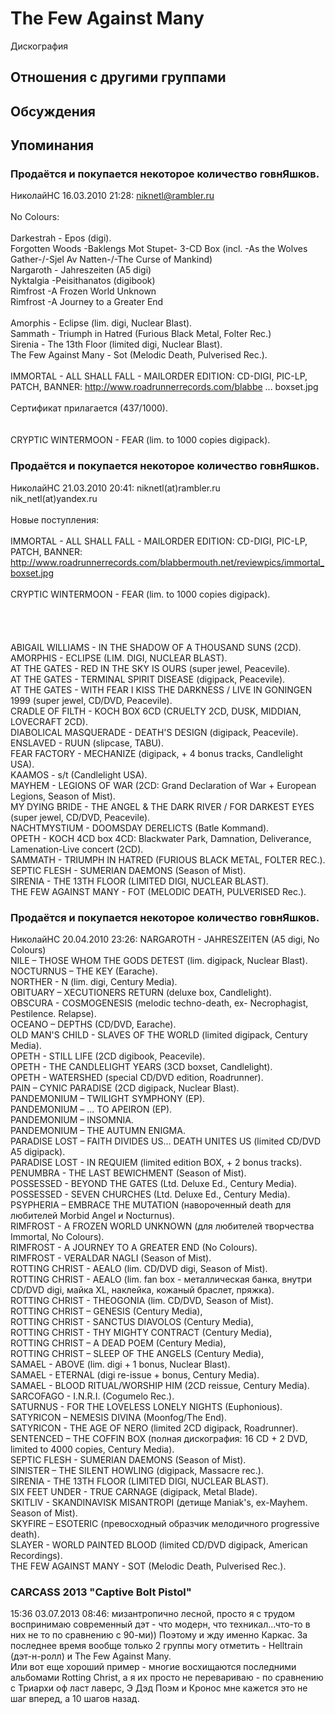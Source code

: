 # The Few Against Many

Дискография

## Отношения с другими группами


## Обсуждения


## Упоминания

### Продаётся и покупается некоторое количество говнЯшков.

НиколайНС 16.03.2010 21:28:
niknetl@rambler.ru<BR><BR>No Colours:<BR><BR>Darkestrah - Epos (digi).<BR>Forgotten Woods -Baklengs Mot Stupet- 3-CD Box (incl. -As the Wolves Gather-/-Sjel Av Natten-/-The Curse of Mankind) <BR>Nargaroth - Jahreszeiten (A5 digi)<BR>Nyktalgia -Peisithanatos (digibook) <BR>Rimfrost -A Frozen World Unknown<BR>Rimfrost -A Journey to a Greater End<BR><BR>Amorphis - Eclipse (lim. digi, Nuclear Blast).<BR>Sammath - Triumph in Hatred (Furious Black Metal, Folter Rec.)<BR>Sirenia - The 13th Floor (limited digi, Nuclear Blast).<BR>The Few Against Many - Sot (Melodic Death, Pulverised Rec.).<BR><BR>IMMORTAL - ALL SHALL FALL - MAILORDER EDITION: CD-DIGI, PIC-LP, PATCH, BANNER: <A HREF="http://www.roadrunnerrecords.com/blabbe" TARGET="_blank">http://www.roadrunnerrecords.com/blabbe</A> ... boxset.jpg<BR><BR>Сертификат прилагается (437/1000).<BR><BR><BR>CRYPTIC WINTERMOON - FEAR (lim. to 1000 copies digipack). <BR> 

### Продаётся и покупается некоторое количество говнЯшков.

НиколайНС 21.03.2010 20:41:
niknetl(at)rambler.ru<BR>nik_netl(at)yandex.ru<BR><BR>Новые поступления: <BR><BR>IMMORTAL - ALL SHALL FALL - MAILORDER EDITION: CD-DIGI, PIC-LP, PATCH, BANNER: <A HREF="http://www.roadrunnerrecords.com/blabbermouth.net/reviewpics/immortal_boxset.jpg" TARGET="_blank">http://www.roadrunnerrecords.com/blabbermouth.net/reviewpics/immortal_boxset.jpg</A> <BR><BR>CRYPTIC WINTERMOON - FEAR (lim. to 1000 copies digipack). <BR><BR><BR><BR><BR>ABIGAIL WILLIAMS - IN THE SHADOW OF A THOUSAND SUNS (2CD). <BR>AMORPHIS - ECLIPSE (LIM. DIGI, NUCLEAR BLAST). <BR>AT THE GATES - RED IN THE SKY IS OURS (super jewel, Peacevile). <BR>AT THE GATES - TERMINAL SPIRIT DISEASE (digipack, Peacevile). <BR>AT THE GATES - WITH FEAR I KISS THE DARKNESS / LIVE IN GONINGEN 1999 (super jewel, CD/DVD, Peacevile). <BR>CRADLE OF FILTH - KOCH BOX 6CD (CRUELTY 2CD, DUSK, MIDDIAN, LOVECRAFT 2CD). <BR>DIABOLICAL MASQUERADE - DEATH'S DESIGN (digipack, Peacevile). <BR>ENSLAVED - RUUN (slipcase, TABU). <BR>FEAR FACTORY - MECHANIZE  (digipack, + 4 bonus tracks, Candlelight USA). <BR>KAAMOS - s/t (Candlelight USA). <BR>MAYHEM - LEGIONS OF WAR (2CD: Grand Declaration of War + European Legions, Season of Mist). <BR>MY DYING BRIDE - THE ANGEL & THE DARK RIVER / FOR DARKEST EYES (super jewel, CD/DVD, Peacevile). <BR>NACHTMYSTIUM - DOOMSDAY DERELICTS (Batle Kommand). <BR>OPETH - KOCH 4CD box 4CD: Blackwater Park, Damnation, Deliverance, Lamenation-Live concert (2CD). <BR>SAMMATH - TRIUMPH IN HATRED (FURIOUS BLACK METAL, FOLTER REC.). <BR>SEPTIC FLESH - SUMERIAN DAEMONS (Season of Mist). <BR>SIRENIA - THE 13TH FLOOR (LIMITED DIGI, NUCLEAR BLAST). <BR>THE FEW AGAINST MANY - FOT (MELODIC DEATH, PULVERISED Rec.). 

### Продаётся и покупается некоторое количество говнЯшков.

НиколайНС 20.04.2010 23:26:
NARGAROTH - JAHRESZEITEN (A5 digi, No Colours)<BR>NILE – THOSE WHOM THE GODS DETEST (lim. digipack, Nuclear Blast).<BR>NOCTURNUS – THE KEY (Earache).<BR>NORTHER - N (lim. digi, Century Media).<BR>OBITUARY – XECUTIONERS RETURN (deluxe box, Candlelight).<BR>OBSCURA - COSMOGENESIS (melodic techno-death, ex- Necrophagist, Pestilence. Relapse).<BR>OCEANO – DEPTHS (CD/DVD, Earache).<BR>OLD MAN'S CHILD - SLAVES OF THE WORLD (limited digipack, Century Media).<BR>OPETH - STILL LIFE (2CD digibook, Peacevile).<BR>OPETH - THE CANDLELIGHT YEARS (3CD boxset, Candlelight).<BR>OPETH - WATERSHED (special CD/DVD edition, Roadrunner).<BR>PAIN – CYNIC PARADISE (2CD digipack, Nuclear Blast).<BR>PANDEMONIUM – TWILIGHT SYMPHONY (EP). <BR>PANDEMONIUM – ... TO APEIRON (EP). <BR>PANDEMONIUM – INSOMNIA. <BR>PANDEMONIUM – THE AUTUMN ENIGMA. <BR>PARADISE LOST – FAITH DIVIDES US… DEATH UNITES US (limited CD/DVD A5 digipack).<BR>PARADISE LOST - IN REQUIEM (limited edition BOX, + 2 bonus tracks).<BR>PENUMBRA - THE LAST BEWICHMENT (Season of Mist).<BR>POSSESSED - BEYOND THE GATES (Ltd. Deluxe Ed., Century Media).<BR>POSSESSED - SEVEN CHURCHES (Ltd. Deluxe Ed., Century Media).<BR>PSYPHERIA – EMBRACE THE MUTATION (навороченный death для любителей Morbid Angel и Nocturnus).<BR>RIMFROST - A FROZEN WORLD UNKNOWN (для любителей творчества Immortal, No Colours).<BR>RIMFROST - A JOURNEY TO A GREATER END (No Colours).<BR>RIMFROST - VERALDAR NAGLI (Season of Mist).<BR>ROTTING CHRIST - AEALO (lim. CD/DVD digi, Season of Mist).<BR>ROTTING CHRIST - AEALO (lim. fan box - металлическая банка, внутри CD/DVD digi, майка XL, наклейка, кожаный браслет, пряжка).<BR>ROTTING CHRIST - THEOGONIA (lim. CD/DVD, Season of Mist).<BR>ROTTING CHRIST – GENESIS (Century Media),<BR>ROTTING CHRIST - SANCTUS DIAVOLOS (Century Media),<BR>ROTTING CHRIST - THY MIGHTY CONTRACT (Century Media),<BR>ROTTING CHRIST – A DEAD POEM (Century Media),<BR>ROTTING CHRIST – SLEEP OF THE ANGELS (Century Media),<BR>SAMAEL - ABOVE (lim. digi + 1 bonus, Nuclear Blast).<BR>SAMAEL - ETERNAL (digi re-issue + bonus, Century Media).<BR>SAMAEL - BLOOD RITUAL/WORSHIP HIM (2CD reissue, Century Media).<BR>SARCOFAGO - I.N.R.I. (Cogumelo Rec.).<BR>SATURNUS - FOR THE LOVELESS LONELY NIGHTS (Euphonious).<BR>SATYRICON – NEMESIS DIVINA (Moonfog/The End).<BR>SATYRICON - THE AGE OF NERO (limited 2CD digipack, Roadrunner).<BR>SENTENCED – THE COFFIN BOX (полная дискография: 16 CD + 2 DVD, limited to 4000 copies, Century Media).<BR>SEPTIC FLESH - SUMERIAN DAEMONS (Season of Mist).<BR>SINISTER – THE SILENT HOWLING (digipack, Massacre rec.).<BR>SIRENIA - THE 13TH FLOOR (LIMITED DIGI, NUCLEAR BLAST).<BR>SIX FEET UNDER - TRUE CARNAGE (digipack, Metal Blade).<BR>SKITLIV - SKANDINAVISK MISANTROPI (детище Maniak's, ex-Mayhem. Season of Mist).<BR>SKYFIRE – ESOTERIC (превосходный образчик мелодичного progressive death).<BR>SLAYER - WORLD PAINTED BLOOD (limited CD/DVD digipack, American Recordings).<BR>THE FEW AGAINST MANY - SOT (Melodic Death, Pulverised Rec.).<BR>

### CARCASS 2013 &quot;Captive Bolt Pistol&quot;

15:36 03.07.2013 08:46:
мизантропично лесной, просто я с трудом воспринимаю современный дэт - что модерн, что техникал...что-то в них не то по сравнению с 90-ми)) Поэтому и жду именно Каркас. За последнее время вообще только 2 группы могу отметить - Helltrain (дэт-н-ролл) и The Few Against Many.<BR>Или вот еще хороший пример - многие восхищаются последними альбомами Rotting Christ, а я их просто не перевариваю - по сравнению с Триархи оф ласт лаверс, Э Дэд Поэм и Кронос мне кажется это не шаг вперед, а 10 шагов назад.

